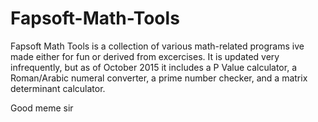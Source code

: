# Fapsoft-Math-Tools
Fapsoft Math Tools is a collection of various math-related programs ive made either for fun or derived from excercises.
It is updated very infrequently, but as of October 2015 it includes a P Value calculator, a Roman/Arabic numeral converter,
a prime number checker, and a matrix determinant calculator.

Good meme sir
